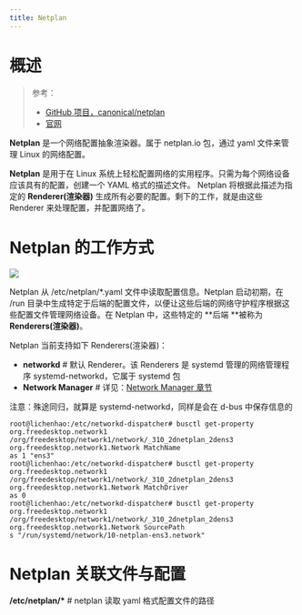```yaml
---
title: Netplan
---
```


# 概述

> 参考：
> - [GitHub 项目，canonical/netplan](https://github.com/canonical/netplan)
> - [官网](https://netplan.io/)

**Netplan** 是一个网络配置抽象渲染器。属于 netplan.io 包，通过 yaml 文件来管理 Linux 的网络配置。

**Netplan** 是用于在 Linux 系统上轻松配置网络的实用程序。只需为每个网络设备应该具有的配置，创建一个 YAML 格式的描述文件。 Netplan 将根据此描述为指定的 **Renderer(渲染器)** 生成所有必要的配置。剩下的工作，就是由这些 Renderer 来处理配置，并配置网络了。

# Netplan 的工作方式

![](https://notes-learning.oss-cn-beijing.aliyuncs.com/vv96im/1616165548496-6a738611-4db5-4f06-9cfe-ce0c82d9cf01.png)

Netplan 从 /etc/netplan/\*.yaml 文件中读取配置信息。Netplan 启动初期，在 /run 目录中生成特定于后端的配置文件，以便让这些后端的网络守护程序根据这些配置文件管理网络设备。在 Netplan 中，这些特定的 **后端 **被称为 **Renderers(渲染器)**。

Netplan 当前支持如下 Renderers(渲染器)：

- **networkd** # 默认 Renderer。该 Renderers 是 systemd 管理的网络管理程序 systemd-networkd，它属于 systemd 包
- **Network Manager** # 详见：[Network Manager 章节](https://www.yuque.com/go/doc/33221845)

注意：殊途同归，就算是 systemd-networkd，同样是会在 d-bus 中保存信息的

    root@lichenhao:/etc/networkd-dispatcher# busctl get-property org.freedesktop.network1 /org/freedesktop/network1/network/_310_2dnetplan_2dens3 org.freedesktop.network1.Network MatchName
    as 1 "ens3"
    root@lichenhao:/etc/networkd-dispatcher# busctl get-property org.freedesktop.network1 /org/freedesktop/network1/network/_310_2dnetplan_2dens3 org.freedesktop.network1.Network MatchDriver
    as 0
    root@lichenhao:/etc/networkd-dispatcher# busctl get-property org.freedesktop.network1 /org/freedesktop/network1/network/_310_2dnetplan_2dens3 org.freedesktop.network1.Network SourcePath
    s "/run/systemd/network/10-netplan-ens3.network"

# Netplan 关联文件与配置

**/etc/netplan/\*** # netplan 读取 yaml 格式配置文件的路径
